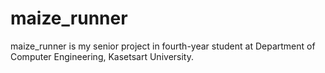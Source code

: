 # maize_runner
maize_runner is my senior project in fourth-year student at Department of Computer Engineering, Kasetsart University.
